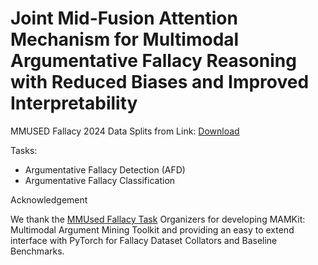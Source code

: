 # Joint Mid-Fusion Attention Mechanism for Multimodal Argumentative Fallacy Reasoning with Reduced Biases and Improved Interpretability

MMUSED Fallacy 2024 Data Splits from Link: [Download](https://drive.google.com/drive/folders/1uY35jfiKZnsCAvJppCe7NMJnIssjWG2k?usp=sharing)


Tasks: 
- Argumentative Fallacy Detection (AFD)
- Argumentative Fallacy Classification


Acknowledgement

We thank the [MMUsed Fallacy Task](https://nlp-unibo.github.io/mm-argfallacy/2025/) Organizers for developing MAMKit: Multimodal Argument Mining Toolkit and providing an easy to extend interface with PyTorch for Fallacy Dataset Collators and Baseline Benchmarks.
